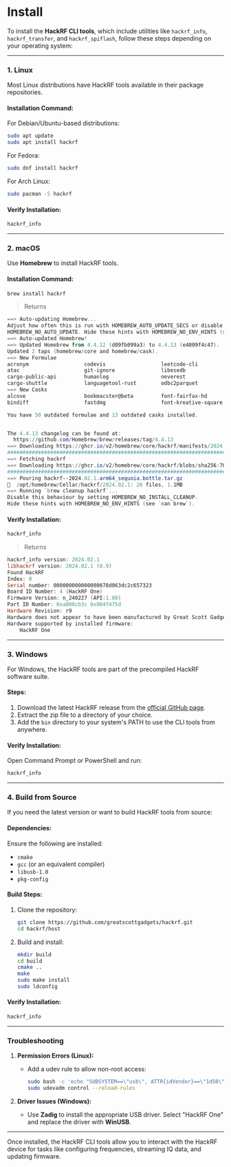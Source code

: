 # Install


To install the **HackRF CLI tools**, which include utilities like `hackrf_info`, `hackrf_transfer`, and `hackrf_spiflash`, follow these steps depending on your operating system:

---

### **1. Linux**
Most Linux distributions have HackRF tools available in their package repositories.

#### **Installation Command:**
For Debian/Ubuntu-based distributions:
```bash
sudo apt update
sudo apt install hackrf
```

For Fedora:
```bash
sudo dnf install hackrf
```

For Arch Linux:
```bash
sudo pacman -S hackrf
```

#### **Verify Installation:**
```bash
hackrf_info
```

---

### **2. macOS**
Use **Homebrew** to install HackRF tools.

#### **Installation Command:**
```bash
brew install hackrf
```
> Returns
```powershell
==> Auto-updating Homebrew...
Adjust how often this is run with HOMEBREW_AUTO_UPDATE_SECS or disable with
HOMEBREW_NO_AUTO_UPDATE. Hide these hints with HOMEBREW_NO_ENV_HINTS (see `man brew`).
==> Auto-updated Homebrew!
==> Updated Homebrew from 4.4.12 (d09fb099a3) to 4.4.13 (e4809f4c47).
Updated 2 taps (homebrew/core and homebrew/cask).
==> New Formulae
acronym                  codevis                  leetcode-cli             oranda                   planus                   static-web-server
atac                     git-ignore               libesedb                 parallel-disk-usage      sentry-cli               swctl
cargo-public-api         humanlog                 neverest                 pipelight                sfml@2                   the-way
cargo-shuttle            languagetool-rust        odbc2parquet             pistache                 slumber                  typeshare
==> New Casks
alcove                   bookmacster@beta         font-fairfax-hd          font-pochaevsk           font-shafarik            stratoshark
bindiff                  fastdmg                  font-kreative-square     font-ponomar             mouseless

You have 50 outdated formulae and 13 outdated casks installed.


The 4.4.13 changelog can be found at:
  https://github.com/Homebrew/brew/releases/tag/4.4.13
==> Downloading https://ghcr.io/v2/homebrew/core/hackrf/manifests/2024.02.1
############################################################################################################################################### 100.0%
==> Fetching hackrf
==> Downloading https://ghcr.io/v2/homebrew/core/hackrf/blobs/sha256:700b528a727979c136ce3c8c009ff76ed6683fa32236684847652da562bef92e
############################################################################################################################################### 100.0%
==> Pouring hackrf--2024.02.1.arm64_sequoia.bottle.tar.gz
🍺  /opt/homebrew/Cellar/hackrf/2024.02.1: 26 files, 1.1MB
==> Running `brew cleanup hackrf`...
Disable this behaviour by setting HOMEBREW_NO_INSTALL_CLEANUP.
Hide these hints with HOMEBREW_NO_ENV_HINTS (see `man brew`).
```

#### **Verify Installation:**
```bash
hackrf_info
```
> Returns
```powershell
hackrf_info version: 2024.02.1
libhackrf version: 2024.02.1 (0.9)
Found HackRF
Index: 0
Serial number: 000000000000000078d063dc2c657323
Board ID Number: 4 (HackRF One)
Firmware Version: n_240227 (API:1.08)
Part ID Number: 0xa000cb3c 0x004f475d
Hardware Revision: r9
Hardware does not appear to have been manufactured by Great Scott Gadgets.
Hardware supported by installed firmware:
    HackRF One
```

---

### **3. Windows**
For Windows, the HackRF tools are part of the precompiled HackRF software suite.

#### **Steps:**
1. Download the latest HackRF release from the [official GitHub page](https://github.com/greatscottgadgets/hackrf/releases).
2. Extract the zip file to a directory of your choice.
3. Add the `bin` directory to your system's PATH to use the CLI tools from anywhere.

#### **Verify Installation:**
Open Command Prompt or PowerShell and run:
```bash
hackrf_info
```

---

### **4. Build from Source**
If you need the latest version or want to build HackRF tools from source:

#### **Dependencies:**
Ensure the following are installed:
- `cmake`
- `gcc` (or an equivalent compiler)
- `libusb-1.0`
- `pkg-config`

#### **Build Steps:**
1. Clone the repository:
   ```bash
   git clone https://github.com/greatscottgadgets/hackrf.git
   cd hackrf/host
   ```

2. Build and install:
   ```bash
   mkdir build
   cd build
   cmake ..
   make
   sudo make install
   sudo ldconfig
   ```

#### **Verify Installation:**
```bash
hackrf_info
```

---

### **Troubleshooting**
1. **Permission Errors (Linux):**
   - Add a udev rule to allow non-root access:
     ```bash
     sudo bash -c 'echo "SUBSYSTEM==\"usb\", ATTR{idVendor}==\"1d50\", ATTR{idProduct}==\"6089\", MODE=\"0666\"" > /etc/udev/rules.d/52-hackrf.rules'
     sudo udevadm control --reload-rules
     ```

2. **Driver Issues (Windows):**
   - Use **Zadig** to install the appropriate USB driver. Select "HackRF One" and replace the driver with **WinUSB**.

---

Once installed, the HackRF CLI tools allow you to interact with the HackRF device for tasks like configuring frequencies, streaming IQ data, and updating firmware.
